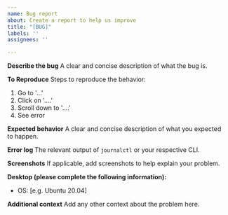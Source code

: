 ```yaml
---
name: Bug report
about: Create a report to help us improve
title: "[BUG]"
labels: ''
assignees: ''

---
```


**Describe the bug**
A clear and concise description of what the bug is.

**To Reproduce**
Steps to reproduce the behavior:
1. Go to '...'
2. Click on '....'
3. Scroll down to '....'
4. See error

**Expected behavior**
A clear and concise description of what you expected to happen.

**Error log**
The relevant output of `journalctl` or your respective CLI.

**Screenshots**
If applicable, add screenshots to help explain your problem.

**Desktop (please complete the following information):**
 - OS: [e.g. Ubuntu 20.04]

**Additional context**
Add any other context about the problem here.
